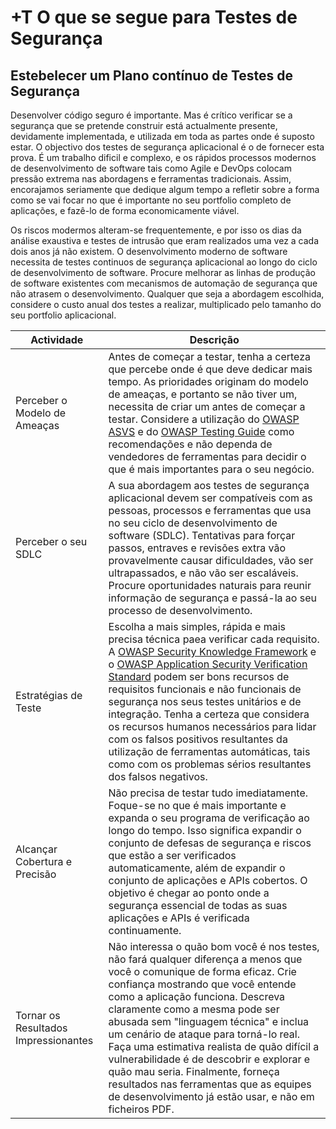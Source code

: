 # +T O que se segue para Testes de Segurança

## Estebelecer um Plano contínuo de Testes de Segurança
Desenvolver código seguro é importante. Mas é crítico verificar se a segurança que se pretende construir está actualmente presente, devidamente implementada, e utilizada em toda as partes onde é suposto estar. O objectivo dos testes de segurança aplicacional é o de fornecer esta prova. É um trabalho dificil e complexo, e os rápidos processos modernos de desenvolvimento de software tais como Agile e DevOps colocam pressão extrema nas abordagens e ferramentas tradicionais. Assim, encorajamos seriamente que dedique algum tempo a refletir sobre a forma como se vai focar no que é importante no seu portfolio completo de aplicações, e fazê-lo de forma economicamente viável.

Os riscos modermos alteram-se frequentemente,  e por isso os dias da análise exaustiva e testes de intrusão que eram realizados uma vez a cada dois anos já não existem. O desenvolvimento moderno de software necessita de testes continuos de segurança aplicacional ao longo do ciclo de desenvolvimento de software. Procure melhorar as linhas de produção de software existentes com mecanismos de automação de segurança que não atrasem o desenvolvimento. Qualquer que seja a abordagem escolhida, considere o custo anual dos testes a realizar, multiplicado pelo tamanho do seu portfolio aplicacional.


| Actividade | Descrição |
| --- | --- |
| Perceber o Modelo de Ameaças | Antes de começar a testar, tenha a certeza que percebe onde é que deve dedicar mais tempo. As prioridades originam do modelo de ameaças, e portanto se não tiver um, necessita de criar um antes de começar a testar. Considere a utilização do [OWASP ASVS](https://www.owasp.org/index.php/ASVS) e do [OWASP Testing Guide](https://www.owasp.org/index.php/OWASP_Testing_Project) como recomendações e não dependa de vendedores de ferramentas para decidir o que é mais importantes para o seu negócio. |
| Perceber o seu SDLC | A sua abordagem aos testes de segurança aplicacional devem ser compatíveis com as pessoas, processos e ferramentas que usa no seu ciclo de desenvolvimento de software (SDLC). Tentativas para forçar passos, entraves e revisões extra vão provavelmente causar dificuldades, vão ser ultrapassados, e não vão ser escaláveis. Procure oportunidades naturais para reunir informação de segurança e passá-la ao seu processo de desenvolvimento. |
| Estratégias de Teste | Escolha a mais simples, rápida e mais precisa técnica paea verificar cada requisito. A [OWASP Security Knowledge Framework](https://www.owasp.org/index.php/OWASP_Security_Knowledge_Framework) e o [OWASP Application Security Verification Standard](https://www.owasp.org/index.php/ASVS) podem ser bons recursos de requisitos funcionais e não funcionais de segurança nos seus testes unitários e de integração. Tenha a certeza que considera os recursos humanos necessários para lidar com os falsos positivos resultantes da utilização de ferramentas automáticas, tais como com os problemas sérios resultantes dos falsos negativos. |
| Alcançar Cobertura e Precisão | Não precisa de testar tudo imediatamente. Foque-se no que é mais importante e expanda o seu programa de verificação ao longo do tempo. Isso significa expandir o conjunto de defesas de segurança e riscos que estão a ser verificados automaticamente, além de expandir o conjunto de aplicações e APIs cobertos. O objetivo é chegar ao ponto onde a segurança essencial de todas as suas aplicações e APIs é verificada continuamente. |
| Tornar os Resultados Impressionantes | Não interessa o quão bom você é nos testes, não fará qualquer diferença a menos que você o comunique de forma eficaz. Crie confiança mostrando que você entende como a aplicação funciona. Descreva claramente como a mesma pode ser abusada sem "linguagem técnica" e inclua um cenário de ataque para torná-lo real. Faça uma estimativa realista de quão difícil a vulnerabilidade é de descobrir e explorar e quão mau seria. Finalmente, forneça resultados nas ferramentas que as equipes de desenvolvimento já estão usar, e não em ficheiros PDF. |
